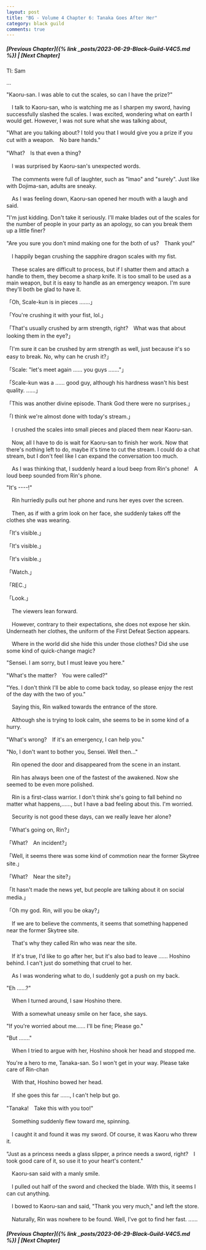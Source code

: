 ```yaml
---
layout: post
title: "BG - Volume 4 Chapter 6: Tanaka Goes After Her"
category: black guild
comments: true
---
```


##### [Previous Chapter]({% link _posts/2023-06-29-Black-Guild-V4C5.md %}) \| [Next Chapter]


Tl: Sam

…

"Kaoru-san. I was able to cut the scales, so can I have the prize?"


　I talk to Kaoru-san, who is watching me as I sharpen my sword, having successfully slashed the scales. I was excited, wondering what on earth I would get. However, I was not sure what she was talking about,


"What are you talking about? I told you that I would give you a prize if you cut with a weapon.　No bare hands."
<!--more-->    
"What?　Is that even a thing?


　I was surprised by Kaoru-san's unexpected words.

　The comments were full of laughter, such as "lmao" and "surely". Just like with Dojima-san, adults are sneaky.


　As I was feeling down, Kaoru-san opened her mouth with a laugh and said.


"I'm just kidding. Don't take it seriously. I'll make blades out of the scales for the number of people in your party as an apology, so can you break them up a little finer?

"Are you sure you don't mind making one for the both of us?　Thank you!"


　I happily began crushing the sapphire dragon scales with my fist.

　These scales are difficult to process, but if I shatter them and attach a handle to them, they become a sharp knife. It is too small to be used as a main weapon, but it is easy to handle as an emergency weapon. I'm sure they'll both be glad to have it.


「Oh, Scale-kun is in pieces .......」

「You're crushing it with your fist, lol.」

「That's usually crushed by arm strength, right?　What was that about looking them in the eye?」

「I'm sure it can be crushed by arm strength as well, just because it's so easy to break. No, why can he crush it?」

「Scale: "let's meet again ...... you guys ......."」

「Scale-kun was a ...... good guy, although his hardness wasn't his best quality. ......」

「This was another divine episode. Thank God there were no surprises.」

「I think we're almost done with today's stream.」


　I crushed the scales into small pieces and placed them near Kaoru-san.

　Now, all I have to do is wait for Kaoru-san to finish her work. Now that there's nothing left to do, maybe it's time to cut the stream. I could do a chat stream, but I don't feel like I can expand the conversation too much.


　As I was thinking that, I suddenly heard a loud beep from Rin's phone!　A loud beep sounded from Rin's phone.


"It's ----!"


　Rin hurriedly pulls out her phone and runs her eyes over the screen.

　Then, as if with a grim look on her face, she suddenly takes off the clothes she was wearing.


「It's visible.」

「It's visible.」

「It's visible.」

「Watch.」

「REC.」

「Look.」


　The viewers lean forward.

　However, contrary to their expectations, she does not expose her skin. Underneath her clothes, the uniform of the First Defeat Section appears.

　Where in the world did she hide this under those clothes? Did she use some kind of quick-change magic?


"Sensei. I am sorry, but I must leave you here."

"What's the matter?　You were called?"

"Yes. I don't think I'll be able to come back today, so please enjoy the rest of the day with the two of you."


　Saying this, Rin walked towards the entrance of the store.

　Although she is trying to look calm, she seems to be in some kind of a hurry.


"What's wrong?　If it's an emergency, I can help you."

"No, I don't want to bother you, Sensei. Well then..."


　Rin opened the door and disappeared from the scene in an instant.

　Rin has always been one of the fastest of the awakened. Now she seemed to be even more polished.


　Rin is a first-class warrior. I don't think she's going to fall behind no matter what happens,......, but I have a bad feeling about this.  I'm worried.

　Security is not good these days, can we really leave her alone?


「What's going on, Rin?」

「What?　An incident?」

「Well, it seems there was some kind of commotion near the former Skytree site.」

「What?　Near the site?」

「It hasn't made the news yet, but people are talking about it on social media.」

「Oh my god. Rin, will you be okay?」


　If we are to believe the comments, it seems that something happened near the former Skytree site.

　That's why they called Rin who was near the site.


　If it's true, I'd like to go after her, but it's also bad to leave ...... Hoshino behind. I can't just do something that cruel to her.


　As I was wondering what to do, I suddenly got a push on my back.


"Eh ......?"


　When I turned around, I saw Hoshino there.

　With a somewhat uneasy smile on her face, she says.


"If you're worried about me...... I'll be fine; Please go."

"But ......."


　When I tried to argue with her, Hoshino shook her head and stopped me.


You're a hero to me, Tanaka-san. So I won't get in your way. Please take care of Rin-chan


　With that, Hoshino bowed her head.

　If she goes this far ......, I can't help but go.


"Tanaka!　Take this with you too!"


　Something suddenly flew toward me, spinning.

　I caught it and found it was my sword. Of course, it was Kaoru who threw it.


"Just as a princess needs a glass slipper, a prince needs a sword, right?　I took good care of it, so use it to your heart's content."


　Kaoru-san said with a manly smile.

　I pulled out half of the sword and checked the blade. With this, it seems I can cut anything.


　I bowed to Kaoru-san and said, "Thank you very much," and left the store.

　Naturally, Rin was nowhere to be found. Well, I've got to find her fast. ......





##### [Previous Chapter]({% link _posts/2023-06-29-Black-Guild-V4C5.md %}) \| [Next Chapter]